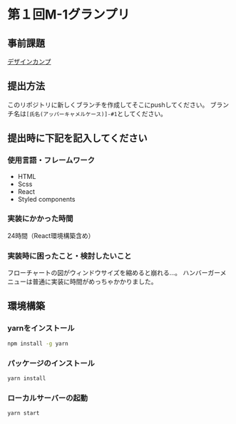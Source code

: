 # 第１回M-1グランプリ

## 事前課題
[デザインカンプ](https://xd.adobe.com/view/23d23405-194c-4a22-8e47-a3d5708c7c5b-7681/?hints=off)

## 提出方法
このリポジトリに新しくブランチを作成してそこにpushしてください。
ブランチ名は`[氏名(アッパーキャメルケース)]-#1`としてください。

## 提出時に下記を記入してください

### 使用言語・フレームワーク
- HTML
- Scss
- React
- Styled components

### 実装にかかった時間
24時間（React環境構築含め）

### 実装時に困ったこと・検討したいこと
フローチャートの図がウィンドウサイズを縮めると崩れる…。
ハンバーガーメニューは普通に実装に時間がめっちゃかかりました。

## 環境構築
### yarnをインストール
```bash
npm install -g yarn
```

### パッケージのインストール
```bash
yarn install
```

### ローカルサーバーの起動
```bash
yarn start
```
